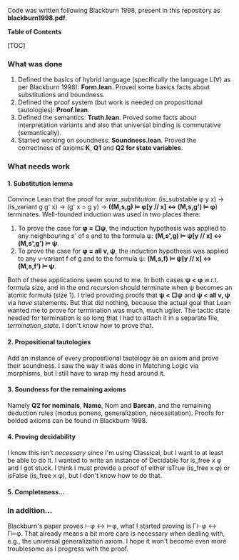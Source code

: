 Code was written following Blackburn 1998, present in this repository as **blackburn1998.pdf**.

**Table of Contents**

[TOC]

### What was done
1. Defined the basics of hybrid language (specifically the language L(∀) as per Blackburn 1998): **Form.lean**. Proved some basics facts about substitutions and boundness.
2. Defined the proof system (but work is needed on propositional tautologies): **Proof.lean**.
3. Defined the semantics: **Truth.lean**. Proved some facts about interpretation variants and also that universal binding is commutative (semantically).
4. Started working on soundness: **Soundness.lean**. Proved the correctness of axioms **K**, **Q1** and **Q2 for state variables**.

### What needs work
#### 1. Substitution lemma
Convince Lean that the proof for *svar_substitution:* (is_substable φ y x) → (is_variant g g' x) → (g' x = g y) → **((M,s,g) ⊨ φ[y // x] ↔ (M,s,g') ⊨ φ**) terminates. Well-founded induction was used in two places there:
1. To prove the case for **φ = □ψ**, the induction hypothesis was applied to any neighbouring s' of s and to the formula ψ: **(M,s',g) ⊨ ψ[y // x] ↔ (M,s',g’) ⊨ ψ**.
2. To prove the case for **φ = all v, ψ**, the induction hypothesis was applied to any v-variant f of g and to the formula ψ: **(M,s,f) ⊨ ψ[y // x] ↔ (M,s,f’) ⊨ ψ**.

Both of these applications seem sound to me. In both cases **ψ < φ** w.r.t. formula size, and in the end recursion should terminate when ψ becomes an atomic formula (size 1). I tried providing proofs that **ψ < □ψ** and **ψ < all v, ψ** via *have* statements. But that did nothing, because the actual goal that Lean wanted me to prove for termination was much, much uglier. The tactic state needed for termination is so long that I had to attach it in a separate file, *termination_state*. I don't know how to prove that.
#### 2. Propositional tautologies
Add an instance of every propositional tautology as an axiom and prove their soundness. I saw the way it was done in Matching Logic via morphisms, but I still have to wrap my head around it.
#### 3. Soundness for the remaining axioms
Namely **Q2 for nominals**, **Name**, Nom and **Barcan**, and the remaining deduction rules (modus ponens, generalization, necessitation). Proofs for bolded axioms can be found in Blackburn 1998.
#### 4. Proving decidability
I know this isn't *necessary* since I'm using Classical, but I want to at least be able to do it. I wanted to write an instance of Decidable for is_free x φ and I got stuck. I think I must provide a proof of either isTrue (is_free x φ) or isFalse (is_free x φ), but I don't know how to do that.
#### 5. Completeness...

### In addition...
Blackburn's paper proves ⊢φ ↔ ⊨φ, what I started proving is Γ⊢φ ↔ Γ⊨φ. That already means a bit more care is necessary when dealing with, e.g., the universal generalization axiom. I hope it won't become even more troublesome as I progress with the proof.